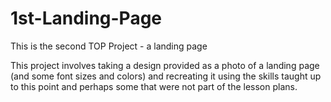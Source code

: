 # 1st-Landing-Page
This is the second TOP Project - a landing page 

This project involves taking a design provided as a photo of a landing page (and some font sizes and colors) and recreating it using the skills taught up to this point and perhaps some that were not part of the lesson plans.

